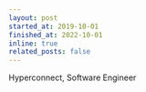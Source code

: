 ```yaml
---
layout: post
started_at: 2019-10-01
finished_at: 2022-10-01
inline: true
related_posts: false
---
```


Hyperconnect, Software Engineer
